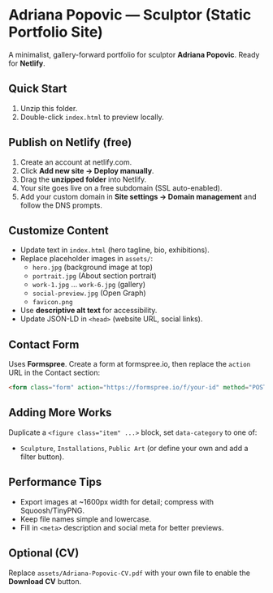 # Adriana Popovic — Sculptor (Static Portfolio Site)

A minimalist, gallery-forward portfolio for sculptor **Adriana Popovic**. Ready for **Netlify**.

## Quick Start
1. Unzip this folder.
2. Double-click `index.html` to preview locally.

## Publish on Netlify (free)
1. Create an account at netlify.com.
2. Click **Add new site → Deploy manually**.
3. Drag the **unzipped folder** into Netlify.
4. Your site goes live on a free subdomain (SSL auto-enabled).
5. Add your custom domain in **Site settings → Domain management** and follow the DNS prompts.

## Customize Content
- Update text in `index.html` (hero tagline, bio, exhibitions).
- Replace placeholder images in `assets/`:
  - `hero.jpg` (background image at top)
  - `portrait.jpg` (About section portrait)
  - `work-1.jpg` … `work-6.jpg` (gallery)
  - `social-preview.jpg` (Open Graph)
  - `favicon.png`
- Use **descriptive alt text** for accessibility.
- Update JSON-LD in `<head>` (website URL, social links).

## Contact Form
Uses **Formspree**. Create a form at formspree.io, then replace the `action` URL in the Contact section:
```html
<form class="form" action="https://formspree.io/f/your-id" method="POST">
```

## Adding More Works
Duplicate a `<figure class="item" ...>` block, set `data-category` to one of:
- `Sculpture`, `Installations`, `Public Art` (or define your own and add a filter button).

## Performance Tips
- Export images at ~1600px width for detail; compress with Squoosh/TinyPNG.
- Keep file names simple and lowercase.
- Fill in `<meta>` description and social meta for better previews.

## Optional (CV)
Replace `assets/Adriana-Popovic-CV.pdf` with your own file to enable the **Download CV** button.
